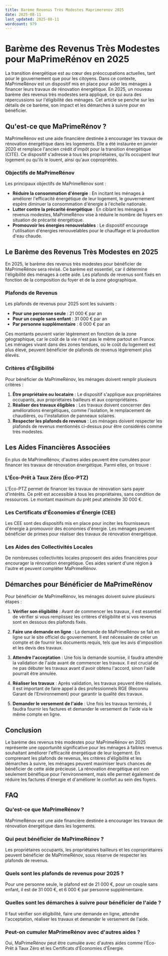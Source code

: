 ```yaml
---
title: Barème Revenus Très Modestes Maprimerenov 2025
date: 2025-08-11
last_updated: 2025-08-11
wordcount: 979
---
```


# Barème des Revenus Très Modestes pour MaPrimeRénov en 2025

La transition énergétique est au cœur des préoccupations actuelles, tant pour le gouvernement que pour les citoyens. Dans ce contexte, MaPrimeRénov est un dispositif mis en place pour aider les ménages à financer leurs travaux de rénovation énergétique. En 2025, un nouveau barème des revenus très modestes sera appliqué, ce qui aura des répercussions sur l'éligibilité des ménages. Cet article se penche sur les détails de ce barème, son impact et les démarches à suivre pour en bénéficier.

## Qu'est-ce que MaPrimeRénov ?

MaPrimeRénov est une aide financière destinée à encourager les travaux de rénovation énergétique dans les logements. Elle a été instaurée en janvier 2020 et remplace l'ancien crédit d'impôt pour la transition énergétique (CITE). Ce dispositif s'adresse à tous les propriétaires, qu'ils occupent leur logement ou qu'ils le louent, ainsi qu'aux copropriétés.

### Objectifs de MaPrimeRénov

Les principaux objectifs de MaPrimeRénov sont :

- **Réduire la consommation d'énergie** : En incitant les ménages à améliorer l'efficacité énergétique de leur logement, le gouvernement espère diminuer la consommation d'énergie à l'échelle nationale.
- **Lutter contre la précarité énergétique** : En ciblant les ménages à revenus modestes, MaPrimeRénov vise à réduire le nombre de foyers en situation de précarité énergétique.
- **Promouvoir les énergies renouvelables** : Le dispositif encourage l'utilisation d'énergies renouvelables pour le chauffage et la production d'eau chaude.

## Le Barème des Revenus Très Modestes en 2025

En 2025, le barème des revenus très modestes pour bénéficier de MaPrimeRénov sera révisé. Ce barème est essentiel, car il détermine l'éligibilité des ménages à cette aide. Les plafonds de revenus sont fixés en fonction de la composition du foyer et de la zone géographique.

### Plafonds de Revenus

Les plafonds de revenus pour 2025 sont les suivants :

- **Pour une personne seule** : 21 000 € par an
- **Pour un couple sans enfant** : 31 000 € par an
- **Par personne supplémentaire** : 6 000 € par an

Ces montants peuvent varier légèrement en fonction de la zone géographique, car le coût de la vie n'est pas le même partout en France. Les ménages vivant dans des zones tendues, où le coût du logement est plus élevé, peuvent bénéficier de plafonds de revenus légèrement plus élevés.

### Critères d'Éligibilité

Pour bénéficier de MaPrimeRénov, les ménages doivent remplir plusieurs critères :

1. **Être propriétaire ou locataire** : Le dispositif s'applique aux propriétaires occupants, aux propriétaires bailleurs et aux copropriétaires.
2. **Réaliser des travaux éligibles** : Les travaux doivent concerner des améliorations énergétiques, comme l'isolation, le remplacement de chaudières, ou l'installation de panneaux solaires.
3. **Respecter les plafonds de revenus** : Les ménages doivent respecter les plafonds de revenus mentionnés ci-dessus pour être considérés comme très modestes.

## Les Aides Financières Associées

En plus de MaPrimeRénov, d'autres aides peuvent être cumulées pour financer les travaux de rénovation énergétique. Parmi elles, on trouve :

### L'Éco-Prêt à Taux Zéro (Éco-PTZ)

L'Éco-PTZ permet de financer les travaux de rénovation sans payer d'intérêts. Ce prêt est accessible à tous les propriétaires, sans condition de ressources. Le montant maximum du prêt peut atteindre 30 000 €.

### Les Certificats d'Économies d'Énergie (CEE)

Les CEE sont des dispositifs mis en place pour inciter les fournisseurs d'énergie à promouvoir des économies d'énergie. Les ménages peuvent bénéficier de primes pour réaliser des travaux de rénovation énergétique.

### Les Aides des Collectivités Locales

De nombreuses collectivités locales proposent des aides financières pour encourager la rénovation énergétique. Ces aides varient d'une région à l'autre et peuvent compléter MaPrimeRénov.

## Démarches pour Bénéficier de MaPrimeRénov

Pour bénéficier de MaPrimeRénov, les ménages doivent suivre plusieurs étapes :

1. **Vérifier son éligibilité** : Avant de commencer les travaux, il est essentiel de vérifier si vous remplissez les critères d'éligibilité et si vos revenus sont en dessous des plafonds fixés.
   
2. **Faire une demande en ligne** : La demande de MaPrimeRénov se fait en ligne sur le site officiel du gouvernement. Il est nécessaire de créer un compte et de fournir les documents requis, tels que les avis d'imposition et les devis des travaux.

3. **Attendre l'acceptation** : Une fois la demande soumise, il faudra attendre la validation de l'aide avant de commencer les travaux. Il est crucial de ne pas débuter les travaux avant d'avoir obtenu l'accord, sinon l'aide pourrait être annulée.

4. **Réaliser les travaux** : Après validation, les travaux peuvent être réalisés. Il est important de faire appel à des professionnels RGE (Reconnu Garant de l’Environnement) pour garantir la qualité des travaux.

5. **Demander le versement de l'aide** : Une fois les travaux terminés, il faudra fournir les factures et demander le versement de l'aide via le même compte en ligne.

## Conclusion

Le barème des revenus très modestes pour MaPrimeRénov en 2025 représente une opportunité significative pour les ménages à faibles revenus souhaitant améliorer l'efficacité énergétique de leur logement. En comprenant les plafonds de revenus, les critères d'éligibilité et les démarches à suivre, les ménages peuvent maximiser leurs chances de bénéficier de cette aide précieuse. La rénovation énergétique est non seulement bénéfique pour l'environnement, mais elle permet également de réduire les factures d'énergie et d'améliorer le confort au sein des foyers.

## FAQ

### Qu'est-ce que MaPrimeRénov ?

MaPrimeRénov est une aide financière destinée à encourager les travaux de rénovation énergétique dans les logements.

### Qui peut bénéficier de MaPrimeRénov ?

Les propriétaires occupants, les propriétaires bailleurs et les copropriétaires peuvent bénéficier de MaPrimeRénov, sous réserve de respecter les plafonds de revenus.

### Quels sont les plafonds de revenus pour 2025 ?

Pour une personne seule, le plafond est de 21 000 €, pour un couple sans enfant, il est de 31 000 €, et 6 000 € par personne supplémentaire.

### Quelles sont les démarches à suivre pour bénéficier de l'aide ?

Il faut vérifier son éligibilité, faire une demande en ligne, attendre l'acceptation, réaliser les travaux et demander le versement de l'aide.

### Peut-on cumuler MaPrimeRénov avec d'autres aides ?

Oui, MaPrimeRénov peut être cumulée avec d'autres aides comme l'Éco-Prêt à Taux Zéro et les Certificats d'Économies d'Énergie.